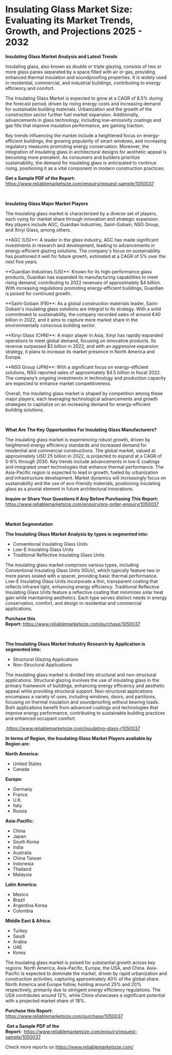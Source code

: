 <p><h1>Insulating Glass Market Size: Evaluating its Market Trends, Growth, and Projections 2025 - 2032</h1></p><p><strong>Insulating Glass Market Analysis and Latest Trends</strong></p>
<p><p>Insulating glass, also known as double or triple glazing, consists of two or more glass panes separated by a space filled with air or gas, providing enhanced thermal insulation and soundproofing properties. It is widely used in residential, commercial, and industrial buildings, contributing to energy efficiency and comfort.</p><p>The Insulating Glass Market is expected to grow at a CAGR of 6.5% during the forecast period, driven by rising energy costs and increasing demand for sustainable building materials. Urbanization and the growth of the construction sector further fuel market expansion. Additionally, advancements in glass technology, including low-emissivity coatings and gas fills that improve insulation performance, are gaining traction.</p><p>Key trends influencing the market include a heightened focus on energy-efficient buildings, the growing popularity of smart windows, and increasing regulatory measures promoting energy conservation. Moreover, the integration of insulating glass in architectural designs for aesthetic appeal is becoming more prevalent. As consumers and builders prioritize sustainability, the demand for insulating glass is anticipated to continue rising, positioning it as a vital component in modern construction practices.</p></p>
<p><strong>Get a Sample PDF of the Report:&nbsp;</strong> <a href="https://www.reliablemarketsize.com/enquiry/request-sample/1050037?utm_campaign=3055&utm_medium=2&utm_source=Github&utm_content=ia&utm_term=01042025&utm_id=insulating-glass">https://www.reliablemarketsize.com/enquiry/request-sample/1050037</a></p>
<p>&nbsp;</p>
<p><strong>Insulating Glass Major Market Players</strong></p>
<p><p>The insulating glass market is characterized by a diverse set of players, each vying for market share through innovation and strategic expansion. Key players include AGC, Guardian Industries, Saint-Gobain, NSG Group, and Xinyi Glass, among others.</p><p>**AGC (US)**: A leader in the glass industry, AGC has made significant investments in research and development, leading to advancements in energy-efficient glazing solutions. The company's focus on sustainability has positioned it well for future growth, estimated at a CAGR of 5% over the next five years. </p><p>**Guardian Industries (US)**: Known for its high-performance glass products, Guardian has expanded its manufacturing capabilities to meet rising demand, contributing to 2022 revenues of approximately $4 billion. With increasing regulations promoting energy-efficient buildings, Guardian is poised for continued growth.</p><p>**Saint-Gobain (FR)**: As a global construction materials leader, Saint-Gobain's insulating glass solutions are integral to its strategy. With a solid commitment to sustainability, the company recorded sales of around €40 billion in 2022, and it aims to capture more market share in the environmentally conscious building sector.</p><p>**Xinyi Glass (CHN)**: A major player in Asia, Xinyi has rapidly expanded operations to meet global demand, focusing on innovative products. Its revenue surpassed $3 billion in 2022, and with an aggressive expansion strategy, it plans to increase its market presence in North America and Europe.</p><p>**NSG Group (JPN)**: With a significant focus on energy-efficient solutions, NSG reported sales of approximately $4.5 billion in fiscal 2022. The company’s ongoing investments in technology and production capacity are expected to enhance market competitiveness.</p><p>Overall, the insulating glass market is shaped by competition among these major players, each leveraging technological advancements and growth strategies to capitalize on an increasing demand for energy-efficient building solutions.</p></p>
<p>&nbsp;</p>
<p><strong>What Are The Key Opportunities For Insulating Glass Manufacturers?</strong></p>
<p><p>The insulating glass market is experiencing robust growth, driven by heightened energy efficiency standards and increased demand for residential and commercial constructions. The global market, valued at approximately USD 25 billion in 2022, is projected to expand at a CAGR of 5-6% through 2030. Key trends include advancements in low-E coatings and integrated smart technologies that enhance thermal performance. The Asia-Pacific region is expected to lead in growth, fueled by urbanization and infrastructure development. Market dynamics will increasingly focus on sustainability and the use of eco-friendly materials, positioning insulating glass as a pivotal element in future architectural innovations.</p></p>
<p><strong>Inquire or Share Your Questions If Any Before Purchasing This Report:</strong> <a href="https://www.reliablemarketsize.com/enquiry/pre-order-enquiry/1050037?utm_campaign=3055&utm_medium=2&utm_source=Github&utm_content=ia&utm_term=01042025&utm_id=insulating-glass">https://www.reliablemarketsize.com/enquiry/pre-order-enquiry/1050037</a></p>
<p>&nbsp;</p>
<p><strong>Market Segmentation</strong></p>
<p><strong>The Insulating Glass Market Analysis by types is segmented into:</strong></p>
<p><ul><li>Conventional Insulating Glass Units</li><li>Low-E Insulating Glass Units</li><li>Traditional Reflective Insulating Glass Units</li></ul></p>
<p><p>The insulating glass market comprises various types, including Conventional Insulating Glass Units (IGUs), which typically feature two or more panes sealed with a spacer, providing basic thermal performance. Low-E Insulating Glass Units incorporate a thin, transparent coating that reflects infrared light, enhancing energy efficiency. Traditional Reflective Insulating Glass Units feature a reflective coating that minimizes solar heat gain while maintaining aesthetics. Each type serves distinct needs in energy conservation, comfort, and design in residential and commercial applications.</p></p>
<p><strong>Purchase this Report:&nbsp;</strong><a href="https://www.reliablemarketsize.com/purchase/1050037?utm_campaign=3055&utm_medium=2&utm_source=Github&utm_content=ia&utm_term=01042025&utm_id=insulating-glass">https://www.reliablemarketsize.com/purchase/1050037</a></p>
<p>&nbsp;</p>
<p><strong>The Insulating Glass Market Industry Research by Application is segmented into:</strong></p>
<p><ul><li>Structural Glazing Applications</li><li>Non-Structural Applications</li></ul></p>
<p><p>The insulating glass market is divided into structural and non-structural applications. Structural glazing involves the use of insulating glass in the primary framework of buildings, enhancing energy efficiency and aesthetic appeal while providing structural support. Non-structural applications encompass a variety of uses, including windows, doors, and partitions, focusing on thermal insulation and soundproofing without bearing loads. Both applications benefit from advanced coatings and technologies that improve energy performance, contributing to sustainable building practices and enhanced occupant comfort.</p></p>
<p><a href="https://www.reliablemarketsize.com/insulating-glass-r1050037?utm_campaign=3055&utm_medium=2&utm_source=Github&utm_content=ia&utm_term=01042025&utm_id=insulating-glass">&nbsp;https://www.reliablemarketsize.com/insulating-glass-r1050037</a></p>
<p><strong>In terms of Region, the Insulating Glass Market Players available by Region are:</strong></p>
<p>
    <p> <strong> North America: </strong>
        <ul>
            <li>United States</li>
            <li>Canada</li>
        </ul>
        </p> 
    <p> <strong> Europe: </strong>
        <ul>
            <li>Germany</li>
            <li>France</li>
            <li>U.K.</li>
            <li>Italy</li>
            <li>Russia</li>
        </ul>
        </p> 
    <p> <strong> Asia-Pacific: </strong>
        <ul>
            <li>China</li>
            <li>Japan</li>
            <li>South Korea</li>
            <li>India</li>
            <li>Australia</li>
            <li>China Taiwan</li>
            <li>Indonesia</li>
            <li>Thailand</li>
            <li>Malaysia</li>
        </ul>
        </p> 
    <p> <strong> Latin America: </strong>
        <ul>
            <li>Mexico</li>
            <li>Brazil</li>
            <li>Argentina Korea</li>
            <li>Colombia</li>
        </ul>
        </p> 
    <p> <strong> Middle East & Africa: </strong>
        <ul>
            <li>Turkey</li>
            <li>Saudi</li>
            <li>Arabia</li>
            <li>UAE</li>
            <li>Korea</li>
        </ul>
    </p>
    </p>
<p><p>The insulating glass market is poised for substantial growth across key regions: North America, Asia-Pacific, Europe, the USA, and China. Asia-Pacific is expected to dominate the market, driven by rapid urbanization and construction activities, capturing approximately 40% of the global share. North America and Europe follow, holding around 25% and 20% respectively, primarily due to stringent energy efficiency regulations. The USA contributes around 12%, while China showcases a significant potential with a projected market share of 18%.</p></p>
<p><strong>Purchase this Report: </strong><a href="https://www.reliablemarketsize.com/purchase/1050037?utm_campaign=3055&utm_medium=2&utm_source=Github&utm_content=ia&utm_term=01042025&utm_id=insulating-glass">https://www.reliablemarketsize.com/purchase/1050037</a></p>
<p>&nbsp;<strong>Get a Sample PDF of the Report:&nbsp;&nbsp;</strong><a href="https://www.reliablemarketsize.com/enquiry/request-sample/1050037?utm_campaign=3055&utm_medium=2&utm_source=Github&utm_content=ia&utm_term=01042025&utm_id=insulating-glass">https://www.reliablemarketsize.com/enquiry/request-sample/1050037</a></p>
<p><strong></strong></p>
<p>Check more reports on <a href="https://www.reliablemarketsize.com/?utm_campaign=3055&utm_medium=2&utm_source=Github&utm_content=ia&utm_term=01042025&utm_id=insulating-glass">https://www.reliablemarketsize.com/</a></p>